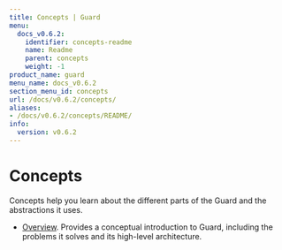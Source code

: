 ```yaml
---
title: Concepts | Guard
menu:
  docs_v0.6.2:
    identifier: concepts-readme
    name: Readme
    parent: concepts
    weight: -1
product_name: guard
menu_name: docs_v0.6.2
section_menu_id: concepts
url: /docs/v0.6.2/concepts/
aliases:
- /docs/v0.6.2/concepts/README/
info:
  version: v0.6.2
---
```


# Concepts

Concepts help you learn about the different parts of the Guard and the abstractions it uses.

- [Overview](/docs/v0.6.2/concepts/overview). Provides a conceptual introduction to Guard, including the problems it solves and its high-level architecture.
